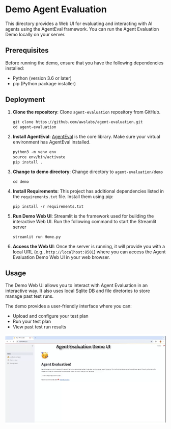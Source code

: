 # Demo Agent Evaluation

This directory provides a Web UI for evaluating and interacting with AI agents using the AgentEval framework. You can run the Agent Evaluation Demo locally on your server.

## Prerequisites

Before running the demo, ensure that you have the following dependencies installed:

- Python (version 3.6 or later)
- pip (Python package installer)

## Deployment
1. **Clone the repository**: Clone `agent-evaluation` repository from GitHub.

    ```
    git clone https://github.com/awslabs/agent-evaluation.git
    cd agent-evaluation
    ```

2. **Install AgentEval**: [AgentEval](../docs/user_guide.md) is the core library. Make sure your virtual environment has AgentEval installed.
    
    ```
    python3 -m venv env
    source env/bin/activate
    pip install .

    ```

3. **Change to demo directory**: Change directory to `agent-evaluation/demo`

    ```
    cd demo
    ```

4. **Install Requirements**: This project has additional dependencies listed in the `requirements.txt` file. Install them using pip:

   ```
   pip install -r requirements.txt
   ```


5. **Run Demo Web UI**: Streamlit is the framework used for building the interactive Web UI. Run the following command to start the Streamlit server
   
    ```
    streamlit run Home.py
    ```

6. **Access the Web UI**: Once the server is running, it will provide you with a local URL (e.g., `http://localhost:8501`) where you can access the Agent Evaluation Demo Web UI in your web browser.

## Usage

The Demo Web UI allows you to interact with Agent Evaluation in an interactive way. It also uses local Sqlite DB and file diretories to store manage past test runs.

The demo provides a user-friendly interface where you can:

- Upload and configure your test plan
- Run your test plan
- View past test run results

![ui demo](./agenteval_demo_ui.gif)